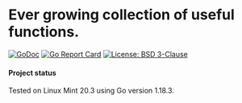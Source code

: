 # Ever growing collection of useful functions.

[![GoDoc](https://godoc.org/github.com/maxim2266/mvr?status.svg)](https://godoc.org/github.com/maxim2266/xlib)
[![Go Report Card](https://goreportcard.com/badge/github.com/maxim2266/xlib)](https://goreportcard.com/report/github.com/maxim2266/xlib)
[![License: BSD 3-Clause](https://img.shields.io/badge/License-BSD_3--Clause-yellow.svg)](https://opensource.org/licenses/BSD-3-Clause)

#### Project status
Tested on Linux Mint 20.3 using Go version 1.18.3.


